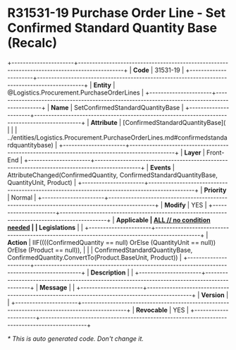 ﻿---
erp.type: front-end-business-rule
erp.entity: Logistics.Procurement.PurchaseOrderLines
---

# R31531-19 Purchase Order Line - Set Confirmed Standard Quantity Base (Recalc)
+----------------------+----------------------------------------------------------------------------------------------+
| **Code**             | 31531-19                                                                                     |
+----------------------+----------------------------------------------------------------------------------------------+
| **Entity**           | @Logistics.Procurement.PurchaseOrderLines                                                    |
+----------------------+----------------------------------------------------------------------------------------------+
| **Name**             | SetConfirmedStandardQuantityBase                                                             |
+----------------------+----------------------------------------------------------------------------------------------+
| **Attribute**        | [ConfirmedStandardQuantityBase](                                                             |
|                      | ../entities/Logistics.Procurement.PurchaseOrderLines.md#confirmedstandardquantitybase)       |
+----------------------+----------------------------------------------------------------------------------------------+
| **Layer**            | Front-End                                                                                    |
+----------------------+----------------------------------------------------------------------------------------------+
| **Events**           | AttributeChanged(ConfirmedQuantity, ConfirmedStandardQuantityBase, QuantityUnit, Product)    |
+----------------------+----------------------------------------------------------------------------------------------+
| **Priority**         | Normal                                                                                       |
+----------------------+----------------------------------------------------------------------------------------------+
| **Modify**           | YES                                                                                          |
+----------------------+----------------------------------------------------------------------------------------------+
| **Applicable         | [ALL // no condition needed](xref:applicable-legislations)                                   |
| Legislations**       |                                                                                              |
+----------------------+----------------------------------------------------------------------------------------------+
| **Action**           | IIF((((ConfirmedQuantity == null) OrElse (QuantityUnit == null)) OrElse (Product == null)),  |
|                      | ConfirmedStandardQuantityBase, ConfirmedQuantity.ConvertTo(Product.BaseUnit, Product))       |
+----------------------+----------------------------------------------------------------------------------------------+
| **Description**      |                                                                                              |
+----------------------+----------------------------------------------------------------------------------------------+
| **Message**          |                                                                                              |
+----------------------+----------------------------------------------------------------------------------------------+
| **Version**          |                                                                                              |
+----------------------+----------------------------------------------------------------------------------------------+
| **Revocable**        | YES                                                                                          |
+----------------------+----------------------------------------------------------------------------------------------+

*\* This is auto generated code. Don't change it.*
